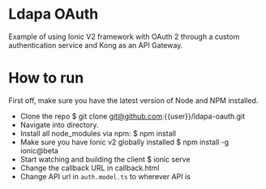 # Ldapa OAuth
Example of using Ionic V2 framework with OAuth 2 through a custom authentication service and Kong as an API Gateway.

# How to run
First off, make sure you have the latest version of Node and NPM installed.

* Clone the repo $ git clone git@github.com:{{user}}/ldapa-oauth.git
* Navigate into directory.
* Install all node_modules via npm: $ npm install
* Make sure you have Ionic v2 globally installed $ npm install -g ionic@beta
* Start watching and building the client $ ionic serve
* Change the callback URL in callback.html
* Change API url in `auth.model.ts` to wherever API is 
